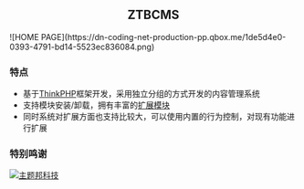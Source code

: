 <h2 align="center">ZTBCMS</h2>
![HOME PAGE](https://dn-coding-net-production-pp.qbox.me/1de5d4e0-0393-4791-bd14-5523ec836084.png)

### 特点

* 基于[ThinkPHP](http://www.thinkphp.cn)框架开发，采用独立分组的方式开发的内容管理系统
* 支持模块安装/卸载，拥有丰富的[扩展模块](http://mod.ztbcms.com/)
* 同时系统对扩展方面也支持比较大，可以使用内置的行为控制，对现有功能进行扩展


### 特别鸣谢

[![主题邦科技](https://dn-coding-net-production-pp.qbox.me/da8e8b23-f828-4f13-9465-d5442890845c.png)](http://zhutibang.cn)
